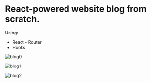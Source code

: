 # React-powered website blog from scratch.

Using:
- React - Router
- Hooks
 
![blog0](https://user-images.githubusercontent.com/60774707/118683909-70684f00-b80a-11eb-8779-681f2ab55309.jpg)

![blog1](https://user-images.githubusercontent.com/60774707/118683936-765e3000-b80a-11eb-94c6-41af84cf30b7.jpg)

![blog2](https://user-images.githubusercontent.com/60774707/118683954-79f1b700-b80a-11eb-8aa4-0015b95389d4.jpg)

